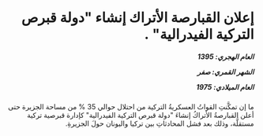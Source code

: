 <h1 dir="rtl">إعلان القبارصة الأتراك إنشاء "دولة قبرص التركية الفيدرالية" .</h1>

<h5 dir="rtl">العام الهجري:  1395

الشهر القمري: صفر

العام الميلادي: 1975</h5>

<p dir="rtl">ما إن تمكَّنتِ القواتُ العسكريةُ التركية من احتلال حوالي 35 % من مساحة الجزيرة حتى أعلن القبارصةُ الأتراكُ إنشاءَ "دولة قبرص التركية الفيدرالية" كإدارة قبرصية تركية مستقلَّة، وذلك بعد فشل المحادثاتِ بين تركيا واليونان حولَ الجزيرةِ.</p></br>
